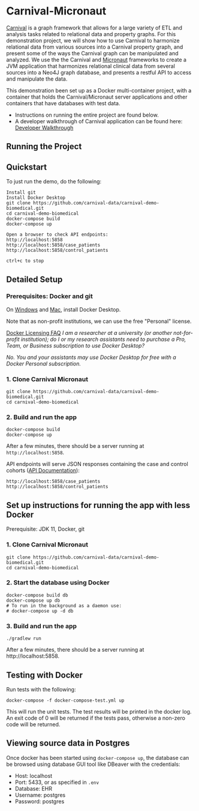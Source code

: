# Carnival-Micronaut

[Carnival](https://github.com/carnival-data/carnival) is a graph framework that allows for a large variety of ETL and analysis tasks related to relational data and property graphs. For this demonstration project, we will show how to use Carnival to harmonize relational data from various sources into a Carnival property graph, and present some of the ways the Carnival graph can be manipulated and analyzed. We use the the Carnival and [Micronaut](https://micronaut.io/) frameworks to create a JVM application that harmonizes relational clinical data from several sources into a Neo4J graph database, and presents a restful API to access and manipulate the data.

This demonstration been set up as a Docker multi-container project, with a container that holds the Carnival/Micronaut server applications and other containers that have databases with test data.

* Instructions on running the entire project are found below.
* A developer walkthrough of Carnival application can be found here: [Developer Walkthrough](docs/walkthrough.md)

## Running the Project

## Quickstart

To just run the demo, do the following:

```
Install git
Install Docker Desktop
git clone https://github.com/carnival-data/carnival-demo-biomedical.git
cd carnival-demo-biomedical
docker-compose build
docker-compose up

Open a browser to check API endpoints:
http://localhost:5858
http://localhost:5858/case_patients
http://localhost:5858/control_patients

ctrl+c to stop
```

## Detailed Setup
### Prerequisites: Docker and git

On [Windows](https://docs.docker.com/desktop/windows/install/) and [Mac](https://docs.docker.com/desktop/mac/install/), install Docker Desktop. 


Note that as non-profit institutions, we can use the free "Personal" license.

[Docker Licensing FAQ](https://www.docker.com/pricing/faq)
*I am a researcher at a university (or another not-for-profit institution); do I or my research assistants need to purchase a Pro, Team, or Business subscription to use Docker Desktop?*

*No. You and your assistants may use Docker Desktop for free with a Docker Personal subscription.*

### 1. Clone Carnival Micronaut

```
git clone https://github.com/carnival-data/carnival-demo-biomedical.git
cd carnival-demo-biomedical
```

### 2. Build and run the app

```
docker-compose build
docker-compose up
```

After a few minutes, there should be a server running at `http://localhost:5858`.

API endpoints will serve JSON responses containing the case and control cohorts ([API Documentation](https://github.com/carnival-data/carnival-demo-biomedical/blob/master/docs/ResearchAnswersApi.raml)):

```
http://localhost:5858/case_patients
http://localhost:5858/control_patients
```

## Set up instructions for running the app with less Docker

Prerequisite: JDK 11, Docker, git

### 1. Clone Carnival Micronaut

```
git clone https://github.com/carnival-data/carnival-demo-biomedical.git
cd carnival-demo-biomedical
```

<!--
### 3. Create Home Directory

The Carnival Micronaut Home directory will us the working directory for Carnival Micronaut.  It will include all configuration and data.

Set an environment variable to point to the home directory:

```
export CARNIVAL_MICRONAUT_HOME=/full/path/to/carnival-micronaut/carnival-micronaut-home
```
-->

### 2. Start the database using Docker

```
docker-compose build db
docker-compose up db
# To run in the background as a daemon use:
# docker-compose up -d db
```

### 3. Build and run the app

```
./gradlew run
```

After a few minutes, there should be a server running at http://localhost:5858.

## Testing with Docker
Run tests with the following:
```
docker-compose -f docker-compose-test.yml up
```
This will run the unit tests. The test results will be printed in the docker log. An exit code of 0 will be returned if the tests pass, otherwise a non-zero code will be returned.

## Viewing source data in Postgres

Once docker has been started using `docker-compose up`, the database can be browsed using database GUI tool like DBeaver with the credentials:
* Host: localhost
* Port: 5433, or as specified in `.env`
* Database: EHR
* Username: postgres
* Password: postgres
